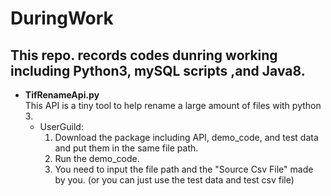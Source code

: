 # DuringWork
## This repo. records codes dunring working including Python3, mySQL scripts ,and Java8.

- **TifRenameApi.py**  
This API is a tiny tool to help rename a large amount of files with python 3.
  - UserGuild:  
      1. Download the package including API, demo_code, and test data and put them in the same file path.
      2. Run the demo_code.
      3. You need to input the file path and the "Source Csv File" made by you. (or you can just use the test data and test csv file)

